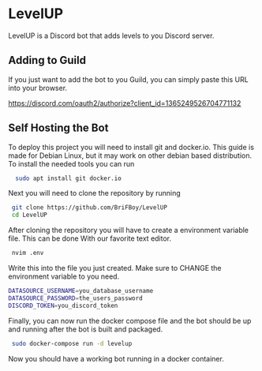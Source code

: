 
# LevelUP

LevelUP is a Discord bot that adds levels to you Discord server.
## Adding to Guild
If you just want to add the bot to you Guild, you can simply paste this URL into your browser.

https://discord.com/oauth2/authorize?client_id=1365249526704771132
## Self Hosting the Bot

To deploy this project you will need to install git and docker.io. This guide is made for Debian Linux, but it may work on other debian based distribution.
To install the needed tools you can run

```bash
  sudo apt install git docker.io
```
Next you will need to clone the repository by running
```bash
 git clone https://github.com/BriFBoy/LevelUP
 cd LevelUP
```
After cloning the repository you will have to create a environment variable file. This can be done With our favorite text editor.
```bash
 nvim .env
```
Write this into the file you just created. Make sure to CHANGE the environment variable to you need. 
```bash
DATASOURCE_USERNAME=you_database_username 
DATASOURCE_PASSWORD=the_users_password 
DISCORD_TOKEN=you_discord_token
```
Finally, you can now run the docker compose file and the bot should be up and running after the bot is built and packaged. 
```bash
 sudo docker-compose run -d levelup
```
Now you should have a working bot running in a docker container.
